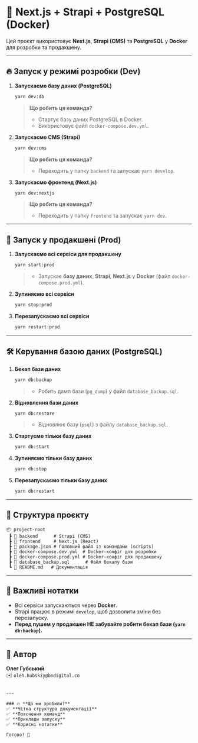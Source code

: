 # 📌 Next.js + Strapi + PostgreSQL (Docker)

Цей проєкт використовує **Next.js**, **Strapi (CMS)** та **PostgreSQL** у **Docker** для розробки та продакшену.

---

## 🔥 Запуск у режимі розробки (Dev)

1. **Запускаємо базу даних (PostgreSQL)**

   ```sh
   yarn dev:db
   ```

   > **Що робить ця команда?**
   >
   > - Стартує базу даних PostgreSQL в Docker.
   > - Використовує файл `docker-compose.dev.yml`.

2. **Запускаємо CMS (Strapi)**

   ```sh
   yarn dev:cms
   ```

   > **Що робить ця команда?**
   >
   > - Переходить у папку `backend` та запускає `yarn develop`.

3. **Запускаємо фронтенд (Next.js)**
   ```sh
   yarn dev:nextjs
   ```
   > **Що робить ця команда?**
   >
   > - Переходить у папку `frontend` та запускає `yarn dev`.

---

## 🚀 Запуск у продакшені (Prod)

1. **Запускаємо всі сервіси для продакшену**

   ```sh
   yarn start:prod
   ```

   > - Запускає **базу даних**, **Strapi**, **Next.js** у **Docker** (файл `docker-compose.prod.yml`).

2. **Зупиняємо всі сервіси**

   ```sh
   yarn stop:prod
   ```

3. **Перезапускаємо всі сервіси**
   ```sh
   yarn restart:prod
   ```

---

## 🛠 Керування базою даних (PostgreSQL)

1. **Бекап бази даних**

   ```sh
   yarn db:backup
   ```

   > - Робить дамп бази (`pg_dump`) у файл `database_backup.sql`.

2. **Відновлення бази даних**

   ```sh
   yarn db:restore
   ```

   > - Відновлює базу (`psql`) з файлу `database_backup.sql`.

3. **Стартуємо тільки базу даних**

   ```sh
   yarn db:start
   ```

4. **Зупиняємо тільки базу даних**

   ```sh
   yarn db:stop
   ```

5. **Перезапускаємо тільки базу даних**
   ```sh
   yarn db:restart
   ```

---

## 📂 Структура проєкту

```
📦 project-root
 ┣ 📂 backend      # Strapi (CMS)
 ┣ 📂 frontend     # Next.js (React)
 ┣ 📜 package.json # Головний файл із командами (scripts)
 ┣ 📜 docker-compose.dev.yml  # Docker-конфіг для розробки
 ┣ 📜 docker-compose.prod.yml # Docker-конфіг для продакшену
 ┣ 📜 database_backup.sql      # Файл бекапу бази
 ┗ 📜 README.md   # Документація
```

---

## 📝 Важливі нотатки

- Всі сервіси запускаються через **Docker**.
- Strapi працює в режимі `develop`, щоб дозволити зміни без перезапуску.
- **Перед пушем у продакшен НЕ забувайте робити бекап бази (`yarn db:backup`).**

---

## 🤝 Автор

**Олег Губський**  
✉️ `oleh.hubskiy@bndigital.co`

```

---

### 🔥 **Що ми зробили?**
✅ **Чітка структура документації**
✅ **Пояснення команд**
✅ **Приклади запуску**
✅ **Корисні нотатки**

Готово! 🚀
```
